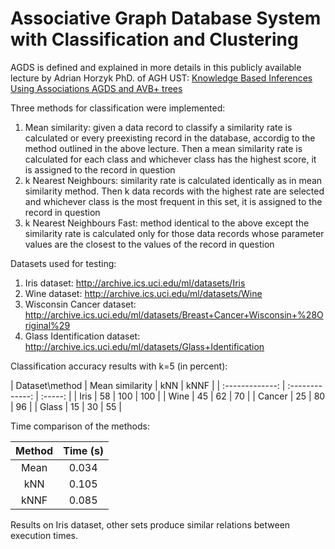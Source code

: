 # Associative Graph Database System with Classification and Clustering

AGDS is defined and explained in more details in this publicly available lecture by Adrian Horzyk PhD. of AGH UST:
[Knowledge Based Inferences Using Associations AGDS and AVB+ trees](http://home.agh.edu.pl/~horzyk/lectures/ci/CI-KE-KnowledgeBasedInferencesUsingAssociationsAGDSandAVB+trees.pdf)

Three methods for classification were implemented:
1. Mean similarity: given a data record to classify a similarity rate is calculated or every preexisting record in the database, 
accordig to the method outlined in the above lecture. Then a mean similarity rate is calculated for each class and whichever class 
has the highest score, it is assigned to the record in question
2. k Nearest Neighbours: similarity rate is calculated identically as in mean similarity method. Then k data records with the highest 
rate are selected and whichever class is the most frequent in this set, it is assigned to the record in question
3. k Nearest Neighbours Fast: method identical to the above except the similarity rate is calculated only for those data records whose 
parameter values are the closest to the values of the record in question

Datasets used for testing:
1. Iris dataset: http://archive.ics.uci.edu/ml/datasets/Iris
2. Wine dataset: http://archive.ics.uci.edu/ml/datasets/Wine
3. Wisconsin Cancer dataset: http://archive.ics.uci.edu/ml/datasets/Breast+Cancer+Wisconsin+%28Original%29
4. Glass Identification dataset: http://archive.ics.uci.edu/ml/datasets/Glass+Identification

Classification accuracy results with k=5 (in percent):

| Dataset\method | Mean similarity | kNN  | kNNF |
| :-------------: | :-------------: | :-----: |
| Iris      | 58 | 100 | 100 |
| Wine      | 45 | 62 | 70 |
| Cancer | 25 | 80 | 96 |
| Glass  | 15 | 30 | 55 |

Time comparison of the methods:

| Method | Time (s) |
| :---: | :---: |
| Mean | 0.034 |
| kNN | 0.105 |
| kNNF | 0.085 |

Results on Iris dataset, other sets produce similar relations between execution times. 
